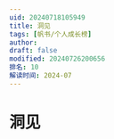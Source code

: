 ```yaml
---
uid: 20240718105949
title: 洞见
tags: [帆书/个人成长榜]
author: 
draft: false
modified: 20240726200656
排名: 10
解读时间: 2024-07
---
```


# 洞见